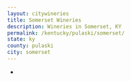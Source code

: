 ```yaml
---
layout: citywineries
title: Somerset Wineries
description: Wineries in Somerset, KY
permalink: /kentucky/pulaski/somerset/
state: ky
county: pulaski
city: somerset
---
```

-

